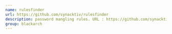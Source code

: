 ```yaml
---
name: rulesfinder
url: https://github.com/synacktiv/rulesfinder
description: password mangling rules. URL : https://github.com/synacktiv/rulesfinder Groups : blackarch blackarch-misc
group: blackarch
---
```

